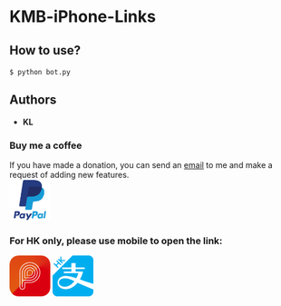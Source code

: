# KMB-iPhone-Links

## How to use?
```
$ python bot.py
```

## Authors
* **KL**

### Buy me a coffee
If you have made a donation, you can send an [email](me@klhui.hk) to me and make a request of adding new features.<br />
[![Paypel](resources/paypel.png)](https://paypal.me/klhui)
### For HK only, please use mobile to open the link:
[![Payme](resources/payme.png)](https://qr.payme.hsbc.com.hk/1/41KKbzAWSEVFAYo4bm3USE)
[![Alipay](resources/alipay.png)](https://qr.alipay.hk/2810040101qxqdqcdcvwkvof68)
